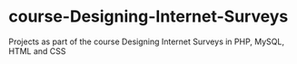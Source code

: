 # course-Designing-Internet-Surveys
Projects as part of the course Designing Internet Surveys in PHP, MySQL, HTML and CSS
